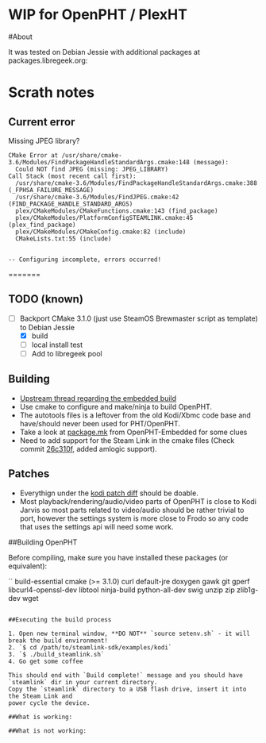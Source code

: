 # WIP for OpenPHT / PlexHT

#About

It was tested on Debian Jessie with additional packages at packages.libregeek.org:

# Scrath notes

## Current error

Missing JPEG library?

```
CMake Error at /usr/share/cmake-3.6/Modules/FindPackageHandleStandardArgs.cmake:148 (message):
  Could NOT find JPEG (missing: JPEG_LIBRARY)
Call Stack (most recent call first):
  /usr/share/cmake-3.6/Modules/FindPackageHandleStandardArgs.cmake:388 (_FPHSA_FAILURE_MESSAGE)
  /usr/share/cmake-3.6/Modules/FindJPEG.cmake:42 (FIND_PACKAGE_HANDLE_STANDARD_ARGS)
  plex/CMakeModules/CMakeFunctions.cmake:143 (find_package)
  plex/CMakeModules/PlatformConfigSTEAMLINK.cmake:45 (plex_find_package)
  plex/CMakeModules/CMakeConfig.cmake:82 (include)
  CMakeLists.txt:55 (include)


-- Configuring incomplete, errors occurred!

```
=======
## TODO (known)

- [ ] Backport CMake 3.1.0 (just use SteamOS Brewmaster script as template) to Debian Jessie
  - [x] build
  - [ ] local install test
  - [ ] Add to libregeek pool

## Building

* [Upstream thread regarding the embedded build](https://github.com/RasPlex/OpenPHT/issues/169)
* Use cmake to configure and make/ninja to build OpenPHT. 
* The autotools files is a leftover from the old Kodi/Xbmc code base and have/should never been used for PHT/OpenPHT.
* Take a look at [package.mk](https://github.com/RasPlex/OpenPHT-Embedded/blob/openpht-1.7/packages/mediacenter/plexht/package.mk#L223-L244) from OpenPHT-Embedded for some clues
* Need to add support for the Steam Link in the cmake files (Check commit [26c310f](https://github.com/RasPlex/OpenPHT/commit/26c310f95d5b5c4e288f2c4380be1fc0dd9dec4d), added amlogic support).

## Patches

* Everythign under the [kodi patch diff](https://github.com/ValveSoftware/steamlink-sdk/blob/master/examples/kodi/kodi.patch) should be doable.
* Most playback/rendering/audio/video parts of OpenPHT is close to Kodi Jarvis so most parts related to video/audio should be rather trivial to port, however the settings system is more close to Frodo so any code that uses the settings api will need some work.

##Building OpenPHT

Before compiling, make sure you have installed these packages (or equivalent):

``
build-essential cmake (>= 3.1.0) curl default-jre doxygen gawk git gperf
libcurl4-openssl-dev libtool ninja-build python-all-dev swig unzip zip zlib1g-dev wget
```

##Executing the build process

1. Open new terminal window, **DO NOT** `source setenv.sh` - it will break the build environment!
2. `$ cd /path/to/steamlink-sdk/examples/kodi`
3. `$ ./build_steamlink.sh`
4. Go get some coffee

This should end with `Build complete!` message and you should have `steamlink` dir in your current directory.
Copy the `steamlink` directory to a USB flash drive, insert it into the Steam Link and
power cycle the device.

##What is working:

##What is not working:

